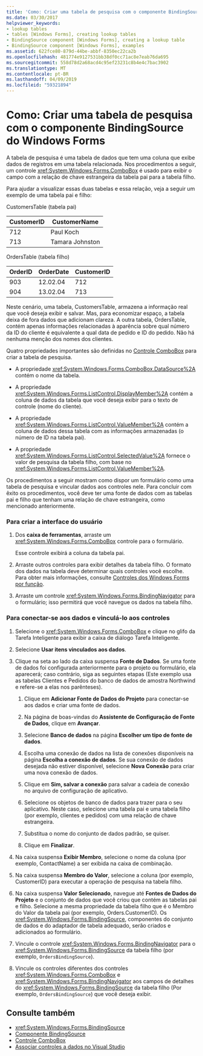 ```yaml
---
title: 'Como: Criar uma tabela de pesquisa com o componente BindingSource do Windows Forms'
ms.date: 03/30/2017
helpviewer_keywords:
- lookup tables
- tables [Windows Forms], creating lookup tables
- BindingSource component [Windows Forms], creating a lookup table
- BindingSource component [Windows Forms], examples
ms.assetid: 622fce80-879d-44be-abbf-8350ec22ca2b
ms.openlocfilehash: 481774e9127531bb38df0cc71ac8e7eab76da695
ms.sourcegitcommit: 558d78d2a68acd4c95ef23231c8b4e4c7bac3902
ms.translationtype: MT
ms.contentlocale: pt-BR
ms.lasthandoff: 04/09/2019
ms.locfileid: "59321894"
---
```

# <a name="how-to-create-a-lookup-table-with-the-windows-forms-bindingsource-component"></a>Como: Criar uma tabela de pesquisa com o componente BindingSource do Windows Forms
A tabela de pesquisa é uma tabela de dados que tem uma coluna que exibe dados de registros em uma tabela relacionada. Nos procedimentos a seguir, um controle <xref:System.Windows.Forms.ComboBox> é usado para exibir o campo com a relação de chave estrangeira da tabela pai para a tabela filho.  
  
 Para ajudar a visualizar essas duas tabelas e essa relação, veja a seguir um exemplo de uma tabela pai e filho:  
  
 CustomersTable (tabela pai)  
  
|CustomerID|CustomerName|  
|----------------|------------------|  
|712|Paul Koch|  
|713|Tamara Johnston|  
  
 OrdersTable (tabela filho)  
  
|OrderID|OrderDate|CustomerID|  
|-------------|---------------|----------------|  
|903|12.02.04|712|  
|904|13.02.04|713|  
  
 Neste cenário, uma tabela, CustomersTable, armazena a informação real que você deseja exibir e salvar. Mas, para economizar espaço, a tabela deixa de fora dados que adicionam clareza. A outra tabela, OrdersTable, contém apenas informações relacionadas à aparência sobre qual número da ID do cliente é equivalente a qual data de pedido e ID do pedido. Não há nenhuma menção dos nomes dos clientes.  
  
 Quatro propriedades importantes são definidas no [Controle ComboBox](combobox-control-windows-forms.md) para criar a tabela de pesquisa.  
  
-   A propriedade <xref:System.Windows.Forms.ComboBox.DataSource%2A> contém o nome da tabela.  
  
-   A propriedade <xref:System.Windows.Forms.ListControl.DisplayMember%2A> contém a coluna de dados da tabela que você deseja exibir para o texto de controle (nome do cliente).  
  
-   A propriedade <xref:System.Windows.Forms.ListControl.ValueMember%2A> contém a coluna de dados dessa tabela com as informações armazenadas (o número de ID na tabela pai).  
  
-   A propriedade <xref:System.Windows.Forms.ListControl.SelectedValue%2A> fornece o valor de pesquisa da tabela filho, com base no <xref:System.Windows.Forms.ListControl.ValueMember%2A>.  
  
 Os procedimentos a seguir mostram como dispor um formulário como uma tabela de pesquisa e vincular dados aos controles nele. Para concluir com êxito os procedimentos, você deve ter uma fonte de dados com as tabelas pai e filho que tenham uma relação de chave estrangeira, como mencionado anteriormente.  
  
### <a name="to-create-the-user-interface"></a>Para criar a interface do usuário  
  
1. Dos **caixa de ferramentas**, arraste um <xref:System.Windows.Forms.ComboBox> controle para o formulário.  
  
     Esse controle exibirá a coluna da tabela pai.  
  
2. Arraste outros controles para exibir detalhes da tabela filho. O formato dos dados na tabela deve determinar quais controles você escolhe. Para obter mais informações, consulte [Controles dos Windows Forms por função](windows-forms-controls-by-function.md).  
  
3. Arraste um controle <xref:System.Windows.Forms.BindingNavigator> para o formulário; isso permitirá que você navegue os dados na tabela filho.  
  
### <a name="to-connect-to-the-data-and-bind-it-to-controls"></a>Para conectar-se aos dados e vinculá-lo aos controles  
  
1. Selecione o <xref:System.Windows.Forms.ComboBox> e clique no glifo da Tarefa Inteligente para exibir a caixa de diálogo Tarefa Inteligente.  
  
2. Selecione **Usar itens vinculados aos dados**.  
  
3. Clique na seta ao lado da caixa suspensa **Fonte de Dados**. Se uma fonte de dados foi configurada anteriormente para o projeto ou formulário, ela aparecerá; caso contrário, siga as seguintes etapas (Este exemplo usa as tabelas Clientes e Pedidos do banco de dados de amostra Northwind e refere-se a elas nos parênteses).  
  
    1.  Clique em **Adicionar Fonte de Dados do Projeto** para conectar-se aos dados e criar uma fonte de dados.  
  
    2.  Na página de boas-vindas do **Assistente de Configuração de Fonte de Dados**, clique em **Avançar**.  
  
    3.  Selecione **Banco de dados** na página **Escolher um tipo de fonte de dados**.  
  
    4.  Escolha uma conexão de dados na lista de conexões disponíveis na página **Escolha a conexão de dados**. Se sua conexão de dados desejada não estiver disponível, selecione **Nova Conexão** para criar uma nova conexão de dados.  
  
    5.  Clique em **Sim, salvar a conexão** para salvar a cadeia de conexão no arquivo de configuração de aplicativo.  
  
    6.  Selecione os objetos de banco de dados para trazer para o seu aplicativo. Neste caso, selecione uma tabela pai e uma tabela filho (por exemplo, clientes e pedidos) com uma relação de chave estrangeira.  
  
    7.  Substitua o nome do conjunto de dados padrão, se quiser.  
  
    8.  Clique em **Finalizar**.  
  
4. Na caixa suspensa **Exibir Membro**, selecione o nome da coluna (por exemplo, ContactName) a ser exibida na caixa de combinação.  
  
5. Na caixa suspensa **Membro do Valor**, selecione a coluna (por exemplo, CustomerID) para executar a operação de pesquisa na tabela filho.  
  
6. Na caixa suspensa **Valor Selecionado**, navegue até **Fontes de Dados do Projeto** e o conjunto de dados que você criou que contém as tabelas pai e filho. Selecione a mesma propriedade da tabela filho que é o Membro do Valor da tabela pai (por exemplo, Orders.CustomerID). Os <xref:System.Windows.Forms.BindingSource>, componentes do conjunto de dados e do adaptador de tabela adequado, serão criados e adicionados ao formulário.  
  
7. Vincule o controle <xref:System.Windows.Forms.BindingNavigator> para o <xref:System.Windows.Forms.BindingSource> da tabela filho (por exemplo, `OrdersBindingSource`).  
  
8. Vincule os controles diferentes dos controles <xref:System.Windows.Forms.ComboBox> e <xref:System.Windows.Forms.BindingNavigator> aos campos de detalhes do <xref:System.Windows.Forms.BindingSource> da tabela filho (Por exemplo, `OrdersBindingSource`) que você deseja exibir.  
  
## <a name="see-also"></a>Consulte também

- <xref:System.Windows.Forms.BindingSource>
- [Componente BindingSource](bindingsource-component.md)
- [Controle ComboBox](combobox-control-windows-forms.md)
- [Associar controles a dados no Visual Studio](/visualstudio/data-tools/bind-controls-to-data-in-visual-studio)
